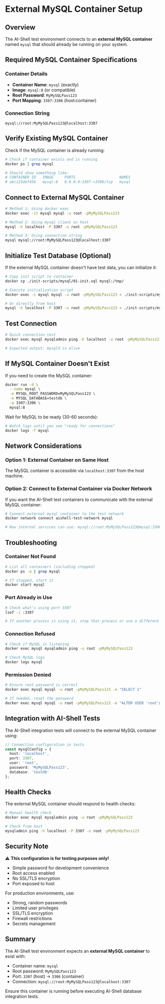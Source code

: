 # External MySQL Container Setup

## Overview

The AI-Shell test environment connects to an **external MySQL container** named `mysql` that should already be running on your system.

## Required MySQL Container Specifications

### Container Details
- **Container Name**: `mysql` (exactly)
- **Image**: `mysql:8` (or compatible)
- **Root Password**: `MyMySQLPass123`
- **Port Mapping**: `3307:3306` (host:container)

### Connection String
```
mysql://root:MyMySQLPass123@localhost:3307
```

## Verify Existing MySQL Container

Check if the MySQL container is already running:

```bash
# Check if container exists and is running
docker ps | grep mysql

# Should show something like:
# CONTAINER ID   IMAGE     PORTS                    NAMES
# abc123def456   mysql:8   0.0.0.0:3307->3306/tcp   mysql
```

## Connect to External MySQL Container

```bash
# Method 1: Using docker exec
docker exec -it mysql mysql -u root -pMyMySQLPass123

# Method 2: Using mysql client on host
mysql -h localhost -P 3307 -u root -pMyMySQLPass123

# Method 3: Using connection string
mysql mysql://root:MyMySQLPass123@localhost:3307
```

## Initialize Test Database (Optional)

If the external MySQL container doesn't have test data, you can initialize it:

```bash
# Copy init script to container
docker cp ./init-scripts/mysql/01-init.sql mysql:/tmp/

# Execute initialization script
docker exec -i mysql mysql -u root -pMyMySQLPass123 < ./init-scripts/mysql/01-init.sql

# Or directly from host
mysql -h localhost -P 3307 -u root -pMyMySQLPass123 < ./init-scripts/mysql/01-init.sql
```

## Test Connection

```bash
# Quick connection test
docker exec mysql mysqladmin ping -h localhost -u root -pMyMySQLPass123

# Expected output: mysqld is alive
```

## If MySQL Container Doesn't Exist

If you need to create the MySQL container:

```bash
docker run -d \
  --name mysql \
  -e MYSQL_ROOT_PASSWORD=MyMySQLPass123 \
  -e MYSQL_DATABASE=testdb \
  -p 3307:3306 \
  mysql:8
```

Wait for MySQL to be ready (30-60 seconds):

```bash
# Watch logs until you see "ready for connections"
docker logs -f mysql
```

## Network Considerations

### Option 1: External Container on Same Host
The MySQL container is accessible via `localhost:3307` from the host machine.

### Option 2: Connect to External Container via Docker Network
If you want the AI-Shell test containers to communicate with the external MySQL container:

```bash
# Connect external mysql container to the test network
docker network connect aishell-test-network mysql

# Now internal services can use: mysql://root:MyMySQLPass123@mysql:3306
```

## Troubleshooting

### Container Not Found
```bash
# List all containers (including stopped)
docker ps -a | grep mysql

# If stopped, start it
docker start mysql
```

### Port Already in Use
```bash
# Check what's using port 3307
lsof -i :3307

# If another process is using it, stop that process or use a different port
```

### Connection Refused
```bash
# Check if MySQL is listening
docker exec mysql mysqladmin ping -u root -pMyMySQLPass123

# Check MySQL logs
docker logs mysql
```

### Permission Denied
```bash
# Ensure root password is correct
docker exec mysql mysql -u root -pMyMySQLPass123 -e "SELECT 1"

# If needed, reset the password
docker exec mysql mysql -u root -pMyMySQLPass123 -e "ALTER USER 'root'@'%' IDENTIFIED BY 'MyMySQLPass123';"
```

## Integration with AI-Shell Tests

The AI-Shell integration tests will connect to the external MySQL container using:

```typescript
// Connection configuration in tests
const mysqlConfig = {
  host: 'localhost',
  port: 3307,
  user: 'root',
  password: 'MyMySQLPass123',
  database: 'testdb'
};
```

## Health Checks

The external MySQL container should respond to health checks:

```bash
# Manual health check
docker exec mysql mysqladmin ping -u root -pMyMySQLPass123

# Check from host
mysqladmin ping -h localhost -P 3307 -u root -pMyMySQLPass123
```

## Security Note

⚠️ **This configuration is for testing purposes only!**

- Simple password for development convenience
- Root access enabled
- No SSL/TLS encryption
- Port exposed to host

For production environments, use:
- Strong, random passwords
- Limited user privileges
- SSL/TLS encryption
- Firewall restrictions
- Secrets management

## Summary

The AI-Shell test environment expects an **external MySQL container** to exist with:
- Container name: `mysql`
- Root password: `MyMySQLPass123`
- Port: `3307` (host) → `3306` (container)
- Connection: `mysql://root:MyMySQLPass123@localhost:3307`

Ensure this container is running before executing AI-Shell database integration tests.
